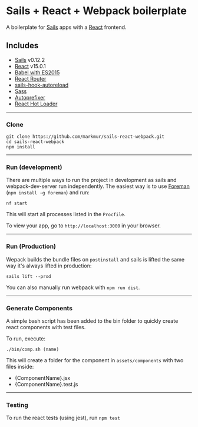 # Sails + React + Webpack boilerplate

A boilerplate for [Sails](http://sailsjs.org) apps with a [React](https://facebook.github.io/react/) frontend.

## Includes

* [Sails](http://sailsjs.org) v0.12.2
* [React](https://facebook.github.io/react/) v15.0.1
* [Babel with ES2015](https://babeljs.io)
* [React Router](https://github.com/reactjs/react-router)
* [sails-hook-autoreload](https://github.com/sgress454/sails-hook-autoreload)
* [Sass](https://github.com/jtangelder/sass-loader)
* [Autoprefixer](https://github.com/passy/autoprefixer-loader)
* [React Hot Loader](https://github.com/gaearon/react-hot-loader)


___

### Clone

```shell
git clone https://github.com/markmur/sails-react-webpack.git
cd sails-react-webpack
npm install
```

___

### Run (development)

There are multiple ways to run the project in development as sails and webpack-dev-server run independently. The easiest way is to use [Foreman](https://github.com/theforeman/foreman) (`npm install -g foreman`) and run:

```shell
nf start
```

This will start all processes listed in the `Procfile`.

To view your app, go to `http://localhost:3000` in your browser.
___

### Run (Production)

Wepack builds the bundle files on `postinstall` and sails is lifted the same way it's always lifted in production:

```shell
sails lift --prod
```

You can also manually run webpack with `npm run dist`.

___

### Generate Components

A simple bash script has been added to the bin folder to quickly create react components with test files.

To run, execute:

```
./bin/comp.sh (name)
```

This will create a folder for the component in `assets/components` with two files inside:
- {ComponentName}.jsx
- {ComponentName}.test.js

___

### Testing

To run the react tests (using jest), run `npm test`
